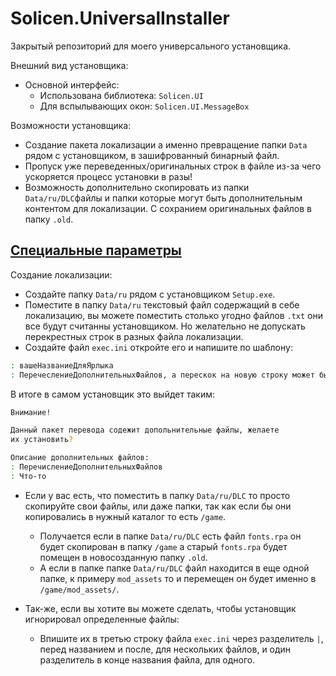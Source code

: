 # Solicen.UniversalInstaller
Закрытый репозиторий для моего универсального установщика.

Внешний вид установщика:
* Основной интерфейс: 
  * Использована библиотека: `Solicen.UI`
  * Для вспылывающих окон: `Solicen.UI.MessageBox`

Возможности установщика:
* Создание пакета локализации а именно превращение папки `Data` рядом с установщиком, в зашифрованный бинарный файл.
* Пропуск уже переведенных/оригинальных строк в файле из-за чего ускоряется процесс установки в разы!
* Возможность дополнительно скопировать из папки `Data/ru/DLC`файлы и папки которые могут быть дополнительным контентом для локализации. С сохранием оригинальных файлов в папку `.old`.

## [Специальные параметры](https://github.com/DenisSolicen/SolicenUniversalInstaller/blob/main/SpecialParameters.md)

Создание локализации:
* Создайте папку `Data/ru` рядом с установщиком `Setup.exe`.
* Поместите в папку `Data/ru` текстовый файл содержащий в себе локализацию, 
вы можете поместить столько угодно файлов `.txt` они все будут считанны установщиком. 
Но желательно не допускать перекрестных строк в разных файла локализации.
* Создайте файл `exec.ini` откройте его и напишите по шаблону:
```bash     
: вашеНазваниеДляЯрлыка
: ПеречеслениеДополнительныхФайлов, а перескок на новую строку может быть сделан так:  *:Что-то
```
В итоге в самом установщик это выйдет таким:
```bash     
Внимание!

Данный пакет перевода содежит допольнительные файлы, желаете 
их установить?

Описание дополнительных файлов:
: ПеречислениеДополнительныхФайлов
: Что-то
```
* Если у вас есть, что поместить в папку `Data/ru/DLC` то просто скопируйте свои файлы, 
или даже папки, так как если бы они копировались в нужный каталог то есть `/game`.
  * Получается если в папке `Data/ru/DLC` есть файл `fonts.rpa` он будет скопирован в папку `/game`
  а старый `fonts.rpa` будет помещен в новосозданную папку `.old`.
  * А если в папке папке `Data/ru/DLC` файл находится в еще одной папке, к примеру `mod_assets`
  то и перемещен он будет именно в `/game/mod_assets/`.

* Так-же, если вы хотите вы можете сделать, чтобы установщик игнорировал определенные файлы:
  * Впишите их в третью строку файла `exec.ini` через разделитель `|`, перед названием и после, для нескольких файлов, и один разделитель в конце названия файла, для одного.

